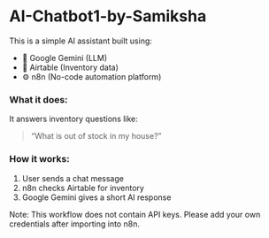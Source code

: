 # AI-Chatbot1-by-Samiksha
This is a simple AI assistant built using:

- 🧠 Google Gemini (LLM)
- 🔗 Airtable (Inventory data)
- ⚙️ n8n (No-code automation platform)

### What it does:
It answers inventory questions like:
> “What is out of stock in my house?”

### How it works:
1. User sends a chat message
2. n8n checks Airtable for inventory
3. Google Gemini gives a short AI response

Note: This workflow does not contain API keys. Please add your own credentials after importing into n8n.

